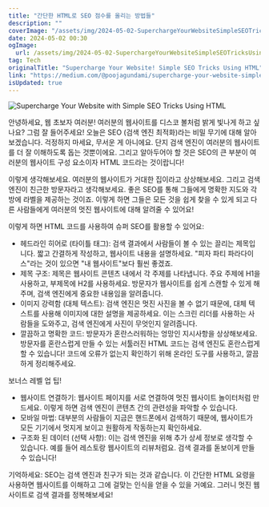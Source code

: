 ```yaml
---
title: "간단한 HTML로 SEO 점수를 올리는 방법들"
description: ""
coverImage: "/assets/img/2024-05-02-SuperchargeYourWebsiteSimpleSEOTricksUsingHTML_0.png"
date: 2024-05-02 00:30
ogImage:
  url: /assets/img/2024-05-02-SuperchargeYourWebsiteSimpleSEOTricksUsingHTML_0.png
tag: Tech
originalTitle: "Supercharge Your Website! Simple SEO Tricks Using HTML"
link: "https://medium.com/@poojagundami/supercharge-your-website-simple-seo-tricks-using-html-5d6e8b3cec3f"
isUpdated: true
---
```


![Supercharge Your Website with Simple SEO Tricks Using HTML](/assets/img/2024-05-02-SuperchargeYourWebsiteSimpleSEOTricksUsingHTML_0.png)

안녕하세요, 웹 초보자 여러분! 여러분의 웹사이트를 디스코 볼처럼 밝게 빛나게 하고 싶나요? 그럼 잘 들어주세요! 오늘은 SEO (검색 엔진 최적화)라는 비밀 무기에 대해 알아보겠습니다. 걱정하지 마세요, 무서운 게 아니에요. 단지 검색 엔진이 여러분의 웹사이트를 더 잘 이해하도록 돕는 것뿐이에요. 그리고 알아두어야 할 것은 SEO의 큰 부분이 여러분의 웹사이트 구성 요소이자 HTML 코드라는 것이랍니다!

이렇게 생각해보세요. 여러분의 웹사이트가 거대한 집이라고 상상해보세요. 그리고 검색 엔진이 친근한 방문자라고 생각해보세요. 좋은 SEO를 통해 그들에게 명확한 지도와 각 방에 라벨을 제공하는 것이죠. 이렇게 하면 그들은 모든 것을 쉽게 찾을 수 있게 되고 다른 사람들에게 여러분의 멋진 웹사이트에 대해 알려줄 수 있어요!

이렇게 하면 HTML 코드를 사용하여 슈퍼 SEO를 활용할 수 있어요:

<!-- seedividend - 사각형 -->

<ins class="adsbygoogle"
     style="display:block"
     data-ad-client="ca-pub-4877378276818686"
     data-ad-slot="1898504329"
     data-ad-format="auto"
     data-full-width-responsive="true"></ins>

<script>
     (adsbygoogle = window.adsbygoogle || []).push({});
</script>

- 헤드라인 히어로 (타이틀 태그): 검색 결과에서 사람들이 볼 수 있는 끌리는 제목입니다. 짧고 간결하게 작성하고, 웹사이트 내용을 설명하세요. "피자 파티 파라다이스"라는 것이 있으면 "내 웹사이트"보다 훨씬 좋겠죠.
- 제목 구조: 제목은 웹사이트 콘텐츠 내에서 각 주제를 나타냅니다. 주요 주제에 H1을 사용하고, 부제목에 H2를 사용하세요. 방문자가 웹사이트를 쉽게 스캔할 수 있게 해주며, 검색 엔진에게 중요한 내용임을 알려줍니다.
- 이미지 강력함 (대체 텍스트): 검색 엔진은 멋진 사진을 볼 수 없기 때문에, 대체 텍스트를 사용해 이미지에 대한 설명을 제공하세요. 이는 스크린 리더를 사용하는 사람들을 도와주고, 검색 엔진에게 사진이 무엇인지 알려줍니다.
- 깔끔하고 명확한 코드: 방문자가 혼란스러워하는 엉망인 지시사항을 상상해보세요. 방문자를 혼란스럽게 만들 수 있는 서툴러진 HTML 코드는 검색 엔진도 혼란스럽게 할 수 있습니다! 코드에 오류가 없는지 확인하기 위해 온라인 도구를 사용하고, 깔끔하게 정리해주세요.

보너스 레벨 업 팁!

- 웹사이트 연결하기: 웹사이트 페이지를 서로 연결하여 멋진 웹사이트 놀이터처럼 만드세요. 이렇게 하면 검색 엔진이 콘텐츠 간의 관련성을 파악할 수 있습니다.
- 모바일 마법: 대부분의 사람들이 지금은 핸드폰에서 검색하기 때문에, 웹사이트가 모든 기기에서 멋지게 보이고 원활하게 작동하는지 확인하세요.
- 구조화 된 데이터 (선택 사항): 이는 검색 엔진을 위해 추가 상세 정보로 생각할 수 있습니다. 예를 들어 레스토랑 웹사이트의 리뷰처럼요. 검색 결과를 돋보이게 만들 수 있습니다!

기억하세요: SEO는 검색 엔진과 친구가 되는 것과 같습니다. 이 간단한 HTML 요령을 사용하면 웹사이트를 이해하고 그에 걸맞는 인식을 얻을 수 있을 거예요. 그러니 멋진 웹사이트로 검색 결과를 정복해보세요!
